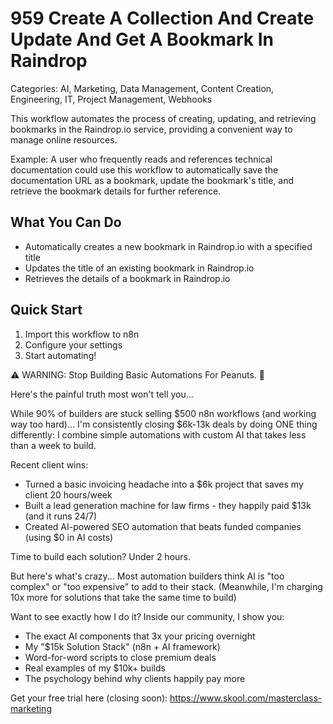 # 959 Create A Collection And Create Update And Get A Bookmark In Raindrop

Categories: AI, Marketing, Data Management, Content Creation, Engineering, IT, Project Management, Webhooks

This workflow automates the process of creating, updating, and retrieving bookmarks in the Raindrop.io service, providing a convenient way to manage online resources.

Example: A user who frequently reads and references technical documentation could use this workflow to automatically save the documentation URL as a bookmark, update the bookmark's title, and retrieve the bookmark details for further reference.

## What You Can Do
- Automatically creates a new bookmark in Raindrop.io with a specified title
- Updates the title of an existing bookmark in Raindrop.io
- Retrieves the details of a bookmark in Raindrop.io

## Quick Start
1. Import this workflow to n8n
2. Configure your settings
3. Start automating!

⚠️ WARNING: Stop Building Basic Automations For Peanuts. 🚫

Here's the painful truth most won't tell you...

While 90% of builders are stuck selling $500 n8n workflows (and working way too hard)...
I'm consistently closing $6k-13k deals by doing ONE thing differently:
I combine simple automations with custom AI that takes less than a week to build.

Recent client wins:
* Turned a basic invoicing headache into a $6k project that saves my client 20 hours/week
* Built a lead generation machine for law firms - they happily paid $13k (and it runs 24/7)
* Created AI-powered SEO automation that beats funded companies (using $0 in AI costs)

Time to build each solution? Under 2 hours.

But here's what's crazy...
Most automation builders think AI is "too complex" or "too expensive" to add to their stack.
(Meanwhile, I'm charging 10x more for solutions that take the same time to build)

Want to see exactly how I do it?
Inside our community, I show you:
* The exact AI components that 3x your pricing overnight
* My "$15k Solution Stack" (n8n + AI framework)
* Word-for-word scripts to close premium deals
* Real examples of my $10k+ builds
* The psychology behind why clients happily pay more

Get your free trial here (closing soon): https://www.skool.com/masterclass-marketing

